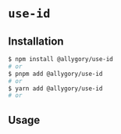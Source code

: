 # `use-id`

## Installation

```sh
$ npm install @allygory/use-id
# or
$ pnpm add @allygory/use-id
# or
$ yarn add @allygory/use-id
# or
```

## Usage

<!-- View docs [here](https://google.com). -->
